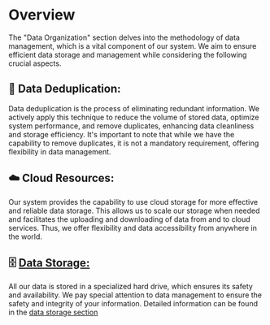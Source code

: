 # Overview

The "Data Organization" section delves into the methodology of data management, which is a vital component of our system. We aim to ensure efficient data storage and management while considering the following crucial aspects.

## 🔀 Data Deduplication:
Data deduplication is the process of eliminating redundant information. We actively apply this technique to reduce the volume of stored data, optimize system performance, and remove duplicates, enhancing data cleanliness and storage efficiency. It's important to note that while we have the capability to remove duplicates, it is not a mandatory requirement, offering flexibility in data management.

## ☁️ Cloud Resources:
Our system provides the capability to use cloud storage for more effective and reliable data storage. This allows us to scale our storage when needed and facilitates the uploading and downloading of data from and to cloud services. Thus, we offer flexibility and data accessibility from anywhere in the world.

## 🗄️ [Data Storage:](storage/README.md)
All our data is stored in a specialized hard drive, which ensures its safety and availability. We pay special attention to data management to ensure the safety and integrity of your information.
Detailed information can be found in the [data storage section](storage/README.md) 

